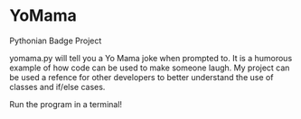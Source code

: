 # YoMama
Pythonian Badge Project

yomama.py will tell you a Yo Mama joke when prompted to.
It is a humorous example of how code can be used to make someone laugh.
My project can be used a refence for other developers to better understand the use of classes and if/else cases.

Run the program in a terminal!
